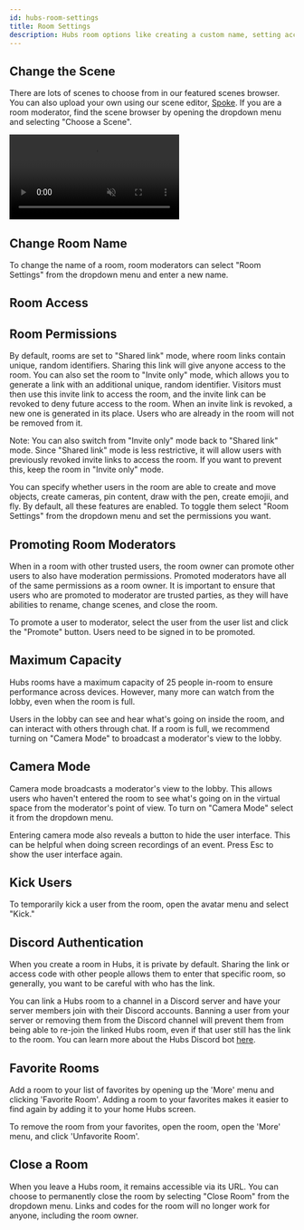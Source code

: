 ```yaml
---
id: hubs-room-settings
title: Room Settings
description: Hubs room options like creating a custom name, setting access and permissions, what favorite room does, and closing a room.
---
```


## Change the Scene

There are lots of scenes to choose from in our featured scenes browser. You can also upload your own using our scene editor, [Spoke](./intro-spoke.html). If you are a room moderator, find the scene browser by opening the dropdown menu and selecting "Choose a Scene". 

<!-- Note that only featured scenes have been tested for performance across devices. For more information on how featured scenes are selected take a look at our [Featured Content Guidelines](./creators-content-guidelines.html).  -->

<video autoplay loop muted controls >
  <source src="img/change-the-scene.mp4" type="video/mp4">
  <img src="img/intro-hubs-scene-browser-min.jpeg" alt="Screenshot of the Scene Browser">
  Your browser does not support HTML5 video.
</video>

## Change Room Name

To change the name of a room, room moderators can select "Room Settings" from the dropdown menu and enter a new name.

## Room Access


## Room Permissions

By default, rooms are set to "Shared link" mode, where room links contain unique, random identifiers. Sharing this link will give anyone access to the room. You can also set the room to "Invite only" mode, which allows you to generate a link with an additional unique, random identifier. Visitors must then use this invite link to access the room, and the invite link can be revoked to deny future access to the room. When an invite link is revoked, a new one is generated in its place. Users who are already in the room will not be removed from it.

Note: You can also switch from "Invite only" mode back to "Shared link" mode. Since "Shared link" mode is less restrictive, it will allow users with previously revoked invite links to access the room. If you want to prevent this, keep the room in "Invite only" mode.


You can specify whether users in the room are able to create and move objects, create cameras, pin content, draw with the pen, create emojii, and fly. By default, all these features are enabled. To toggle them select "Room Settings" from the dropdown menu and set the permissions you want.

## Promoting Room Moderators

When in a room with other trusted users, the room owner can promote other users to also have moderation permissions. Promoted moderators have all of the same permissions as a room owner. It is important to ensure that users who are promoted to moderator are trusted parties, as they will have abilities to rename, change scenes, and close the room.

To promote a user to moderator, select the user from the user list and click the "Promote" button. Users need to be signed in to be promoted.

## Maximum Capacity

Hubs rooms have a maximum capacity of 25 people in-room to ensure performance across devices. However, many more can watch from the lobby, even when the room is full.

Users in the lobby can see and hear what's going on inside the room, and can interact with others through chat. If a room is full, we recommend turning on "Camera Mode" to broadcast a moderator's view to the lobby. 

## Camera Mode

Camera mode broadcasts a moderator's view to the lobby. This allows users who haven't entered the room to see what's going on in the virtual space from the moderator's point of view. To turn on "Camera Mode" select it from the dropdown menu.

Entering camera mode also reveals a button to hide the user interface. This can be helpful when doing screen recordings of an event. Press Esc to show the user interface again.

## Kick Users

To temporarily kick a user from the room, open the avatar menu and select "Kick." 

## Discord Authentication 

When you create a room in Hubs, it is private by default. Sharing the link or access code with other people allows them to enter that specific room, so generally, you want to be careful with who has the link.  

You can link a Hubs room to a channel in a Discord server and have your server members join with their Discord accounts. Banning a user from your server or removing them from the Discord channel will prevent them from being able to re-join the linked Hubs room, even if that user still has the link to the room. You can learn more about the Hubs Discord bot [here](./hubs-discord-bot.html). 

## Favorite Rooms

Add a room to your list of favorites by opening up the 'More' menu and clicking 'Favorite Room'. Adding a room to your favorites makes it easier to find again by adding it to your home Hubs screen.

To remove the room from your favorites, open the room, open the 'More' menu, and click 'Unfavorite Room'. 

## Close a Room

When you leave a Hubs room, it remains accessible via its URL. You can choose to permanently close the room by selecting "Close Room" from the dropdown menu. Links and codes for the room will no longer work for anyone, including the room owner.
